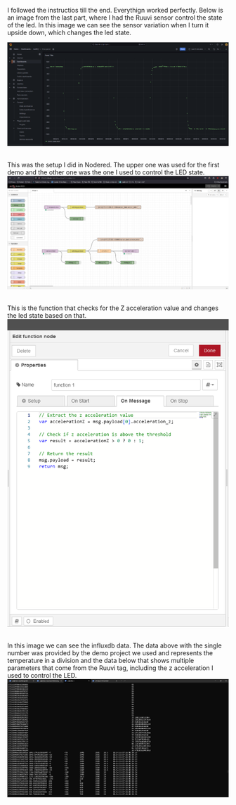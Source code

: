 I followed the instructios till the end. Everythign worked perfectly. Below is an image from the last part, where I had the Ruuvi sensor control the state of the led. In this image we can see the sensor variation when I turn it upside down, which changes the led state.

![Image](ruuvi_sata.png)<br><br>

This was the setup I did in Nodered. The upper one was used for the first demo and the other one was the one I used to control the LED state.
![Image](nodered.png)<br><br>

This is the function that checks for the Z acceleration value and changes the led state based on that.
![Image](nodered_js.png)<br><br>

In this image we can see the influxdb data. The data above with the single number was provided by the demo project we used and represents the temperature in a division and the data below that shows multiple parameters that come from the Ruuvi tag, including the z acceleration I used to control the LED.
![Image](influxdb.png)